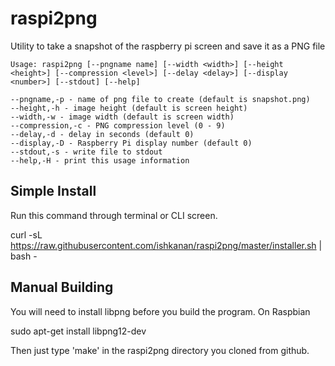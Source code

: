 # raspi2png

Utility to take a snapshot of the raspberry pi screen and save it as a PNG file

    Usage: raspi2png [--pngname name] [--width <width>] [--height <height>] [--compression <level>] [--delay <delay>] [--display <number>] [--stdout] [--help]

    --pngname,-p - name of png file to create (default is snapshot.png)
    --height,-h - image height (default is screen height)
    --width,-w - image width (default is screen width)
    --compression,-c - PNG compression level (0 - 9)
    --delay,-d - delay in seconds (default 0)
    --display,-D - Raspberry Pi display number (default 0)
	--stdout,-s - write file to stdout
    --help,-H - print this usage information

## Simple Install

Run this command through terminal or CLI screen.

curl -sL https://raw.githubusercontent.com/ishkanan/raspi2png/master/installer.sh | bash -

## Manual Building

You will need to install libpng before you build the program. On Raspbian

sudo apt-get install libpng12-dev

Then just type 'make' in the raspi2png directory you cloned from github.

